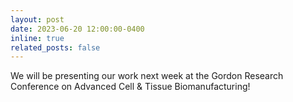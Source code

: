 ```yaml
---
layout: post
date: 2023-06-20 12:00:00-0400
inline: true
related_posts: false
---
```


We will be presenting our work next week at the Gordon Research Conference on Advanced Cell & Tissue Biomanufacturing!
